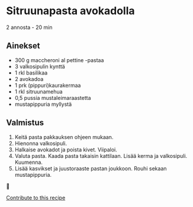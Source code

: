 # Sitruunapasta avokadolla
2 annosta - 20 min

## Ainekset
- 300 g maccheroni al pettine -pastaa
- 3 valkosipulin kynttä
- 1 rkl basilikaa
- 2 avokadoa
- 1 prk (pippuri)kaurakermaa
- 1 rkl sitruunamehua
- 0,5 pussia mustaleimaraastetta
- mustapippuria myllystä

## Valmistus
1. Keitä pasta pakkauksen ohjeen mukaan.
2. Hienonna valkosipuli.
3. Halkaise avokadot ja poista kivet. Viipaloi.
4. Valuta pasta. Kaada pasta takaisin kattilaan. Lisää kerma ja valkosipuli. Kuumenna.
5. Lisää kasvikset ja juustoraaste pastan joukkoon. Rouhi sekaan mustapippuria.

🥛


[Contribute to this recipe](https://github.com/sjaks/cookbook/edit/master/recipe/recipe/sitruunapasta.md)